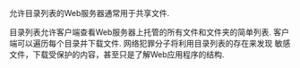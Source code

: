 允许目录列表的Web服务器通常用于共享文件.

目录列表允许客户端查看Web服务器上托管的所有文件和文件夹的简单列表. 
客户端可以遍历每个目录并下载文件. 网络犯罪分子将利用目录列表的存在来发现
敏感文件，下载受保护的内容，甚至只是了解Web应用程序的结构.


